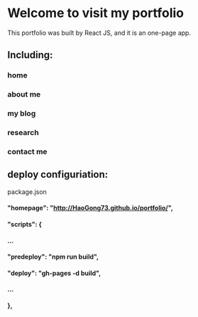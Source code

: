 # Welcome to visit my portfolio

This portfolio was built by React JS, and it is an one-page app.

## Including:

### home
### about me
### my blog
### research
### contact me

## deploy configuriation:

package.json
#### "homepage": "http://HaoGong73.github.io/portfolio/",

####  "scripts": {
####               ...
####               "predeploy": "npm run build",
####               "deploy": "gh-pages -d build",
####               ...
####             },

